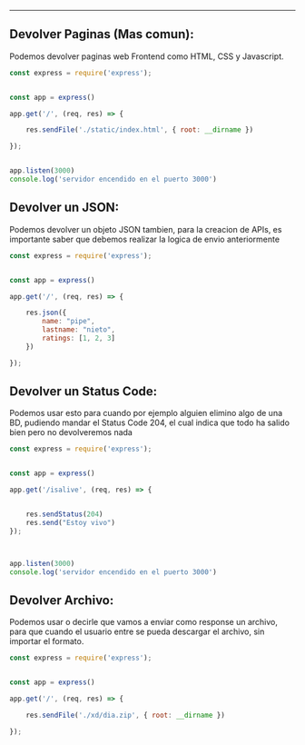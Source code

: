 
---
## Devolver Paginas (Mas comun):

Podemos devolver paginas web Frontend como HTML, CSS y Javascript. 
```javascript
const express = require('express');


const app = express()

app.get('/', (req, res) => {

    res.sendFile('./static/index.html', { root: __dirname })

});


app.listen(3000)
console.log('servidor encendido en el puerto 3000')

```

## Devolver un JSON:
Podemos devolver un objeto JSON tambien, para la creacion de APIs, es importante saber que debemos realizar la logica de envio anteriormente


```js
const express = require('express');


const app = express()

app.get('/', (req, res) => {

    res.json({
        name: "pipe",
        lastname: "nieto",
        ratings: [1, 2, 3]
    })

});
```


## Devolver un Status Code:
Podemos usar esto para cuando por ejemplo alguien elimino algo de una BD, pudiendo mandar el Status Code 204, el cual indica que todo ha salido bien pero no devolveremos nada

```js
const express = require('express');


const app = express()

app.get('/isalive', (req, res) => {


    res.sendStatus(204)
    res.send("Estoy vivo")
});



app.listen(3000)
console.log('servidor encendido en el puerto 3000')
```


## Devolver Archivo:
Podemos usar o decirle que vamos a enviar como response un archivo, para que cuando el usuario entre se pueda descargar el archivo, sin importar el formato.

```js
const express = require('express');


const app = express()

app.get('/', (req, res) => {

    res.sendFile('./xd/dia.zip', { root: __dirname })

});

```


